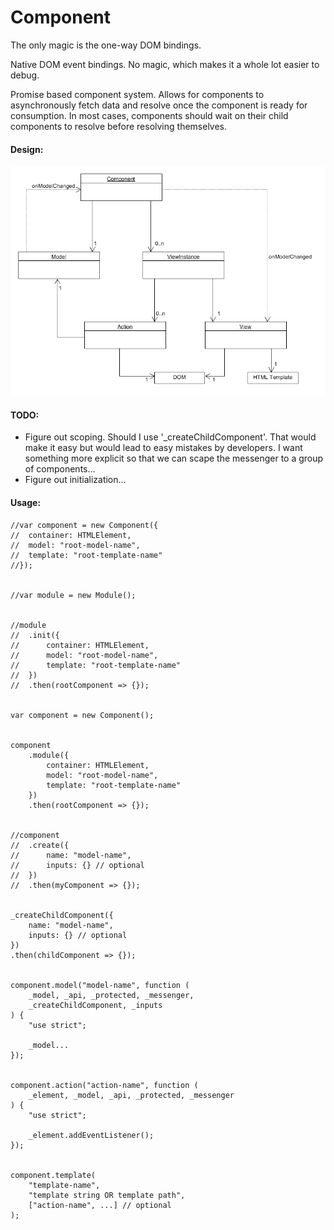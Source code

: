 # Component

The only magic is the one-way DOM bindings.

Native DOM event bindings.  No magic, which makes it a whole lot easier to debug.

Promise based component system.  Allows for components to asynchronously fetch data and resolve once the component is ready for consumption.  In most cases, components should wait on their child components to resolve before resolving themselves.


#### Design: 
![Component Diagram](component-diagram.png "Component Diagram")


#### TODO:
* Figure out scoping.  Should I use '_createChildComponent'.  That would make it easy but would lead to easy mistakes by developers.  I want something more explicit so that we can scape the messenger to a group of components...
* Figure out initialization...


#### Usage:
```
//var component = new Component({
//	container: HTMLElement,
//	model: "root-model-name",
//	template: "root-template-name"
//});


//var module = new Module();


//module
//	.init({
//		container: HTMLElement,
//		model: "root-model-name",
//		template: "root-template-name"
//	})
//	.then(rootComponent => {});


var component = new Component();


component
	.module({
		container: HTMLElement,
		model: "root-model-name",
		template: "root-template-name"
	})
	.then(rootComponent => {});


//component
//	.create({
//		name: "model-name",
//		inputs: {} // optional
//	})
//	.then(myComponent => {});


_createChildComponent({
	name: "model-name",
	inputs: {} // optional
})
.then(childComponent => {});


component.model("model-name", function (
	_model, _api, _protected, _messenger,
	_createChildComponent, _inputs
) {
	"use strict";

	_model...
});


component.action("action-name", function (
	_element, _model, _api, _protected, _messenger
) {
	"use strict";

	_element.addEventListener();	
});


component.template(
	"template-name",
	"template string OR template path",
	["action-name", ...] // optional
);

```